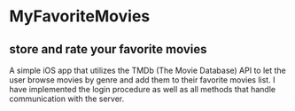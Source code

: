 # MyFavoriteMovies
## store and rate your favorite movies

A simple iOS app that utilizes the TMDb (The Movie Database) API to let the user browse movies 
by genre and add them to their favorite movies list. I have implemented the login procedure as well
as all methods that handle communication with the server.
